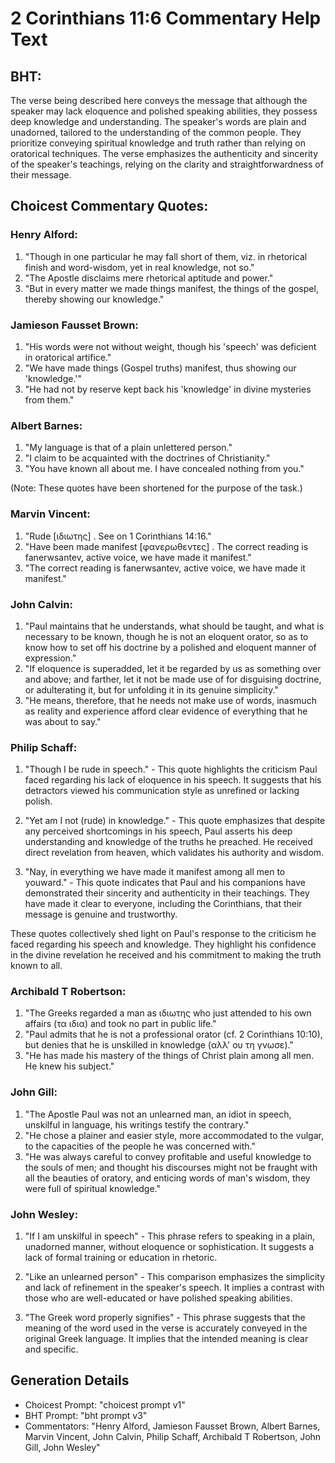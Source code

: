 # 2 Corinthians 11:6 Commentary Help Text

## BHT:
The verse being described here conveys the message that although the speaker may lack eloquence and polished speaking abilities, they possess deep knowledge and understanding. The speaker's words are plain and unadorned, tailored to the understanding of the common people. They prioritize conveying spiritual knowledge and truth rather than relying on oratorical techniques. The verse emphasizes the authenticity and sincerity of the speaker's teachings, relying on the clarity and straightforwardness of their message.

## Choicest Commentary Quotes:
### Henry Alford:
1. "Though in one particular he may fall short of them, viz. in rhetorical finish and word-wisdom, yet in real knowledge, not so." 
2. "The Apostle disclaims mere rhetorical aptitude and power." 
3. "But in every matter we made things manifest, the things of the gospel, thereby showing our knowledge."

### Jamieson Fausset Brown:
1. "His words were not without weight, though his 'speech' was deficient in oratorical artifice."
2. "We have made things (Gospel truths) manifest, thus showing our 'knowledge.'"
3. "He had not by reserve kept back his 'knowledge' in divine mysteries from them."

### Albert Barnes:
1. "My language is that of a plain unlettered person."
2. "I claim to be acquainted with the doctrines of Christianity."
3. "You have known all about me. I have concealed nothing from you."

(Note: These quotes have been shortened for the purpose of the task.)

### Marvin Vincent:
1. "Rude [ιδιωτης] . See on 1 Corinthians 14:16."
2. "Have been made manifest [φανερωθεντες] . The correct reading is fanerwsantev, active voice, we have made it manifest."
3. "The correct reading is fanerwsantev, active voice, we have made it manifest."

### John Calvin:
1. "Paul maintains that he understands, what should be taught, and what is necessary to be known, though he is not an eloquent orator, so as to know how to set off his doctrine by a polished and eloquent manner of expression."
2. "If eloquence is superadded, let it be regarded by us as something over and above; and farther, let it not be made use of for disguising doctrine, or adulterating it, but for unfolding it in its genuine simplicity."
3. "He means, therefore, that he needs not make use of words, inasmuch as reality and experience afford clear evidence of everything that he was about to say."

### Philip Schaff:
1. "Though I be rude in speech." - This quote highlights the criticism Paul faced regarding his lack of eloquence in his speech. It suggests that his detractors viewed his communication style as unrefined or lacking polish.

2. "Yet am I not (rude) in knowledge." - This quote emphasizes that despite any perceived shortcomings in his speech, Paul asserts his deep understanding and knowledge of the truths he preached. He received direct revelation from heaven, which validates his authority and wisdom.

3. "Nay, in everything we have made it manifest among all men to youward." - This quote indicates that Paul and his companions have demonstrated their sincerity and authenticity in their teachings. They have made it clear to everyone, including the Corinthians, that their message is genuine and trustworthy.

These quotes collectively shed light on Paul's response to the criticism he faced regarding his speech and knowledge. They highlight his confidence in the divine revelation he received and his commitment to making the truth known to all.

### Archibald T Robertson:
1. "The Greeks regarded a man as ιδιωτης who just attended to his own affairs (τα ιδια) and took no part in public life."
2. "Paul admits that he is not a professional orator (cf. 2 Corinthians 10:10), but denies that he is unskilled in knowledge (αλλ' ου τη γνωσε)."
3. "He has made his mastery of the things of Christ plain among all men. He knew his subject."

### John Gill:
1. "The Apostle Paul was not an unlearned man, an idiot in speech, unskilful in language, his writings testify the contrary."
2. "He chose a plainer and easier style, more accommodated to the vulgar, to the capacities of the people he was concerned with."
3. "He was always careful to convey profitable and useful knowledge to the souls of men; and thought his discourses might not be fraught with all the beauties of oratory, and enticing words of man's wisdom, they were full of spiritual knowledge."

### John Wesley:
1. "If I am unskilful in speech" - This phrase refers to speaking in a plain, unadorned manner, without eloquence or sophistication. It suggests a lack of formal training or education in rhetoric.

2. "Like an unlearned person" - This comparison emphasizes the simplicity and lack of refinement in the speaker's speech. It implies a contrast with those who are well-educated or have polished speaking abilities.

3. "The Greek word properly signifies" - This phrase suggests that the meaning of the word used in the verse is accurately conveyed in the original Greek language. It implies that the intended meaning is clear and specific.


## Generation Details
- Choicest Prompt: "choicest prompt v1"
- BHT Prompt: "bht prompt v3"
- Commentators: "Henry Alford, Jamieson Fausset Brown, Albert Barnes, Marvin Vincent, John Calvin, Philip Schaff, Archibald T Robertson, John Gill, John Wesley"
